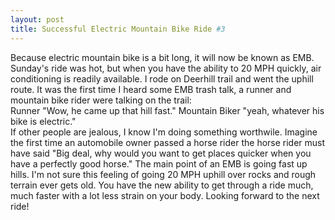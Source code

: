```yaml
---
layout: post
title: Successful Electric Mountain Bike Ride #3
---
```

Because electric mountain bike is a bit long, it will now be known as EMB.  Sunday's ride was hot, but when you have the ability to 20 MPH quickly, air
conditioning is readily available.  I rode on Deerhill trail and went the uphill route.  It was the first time I heard some EMB trash talk,
a runner and mountain bike rider were talking on the trail:
<br>
Runner "Wow, he came up that hill fast."
Mountain Biker "yeah, whatever his bike is electric."
<br>
If other people are jealous, I know I'm doing something worthwile.  Imagine the first time an automobile owner passed a horse rider
the horse rider must have said "Big deal, why would you want to get places quicker when you have a perfectly good horse."
The main point of an EMB is going fast up hills.  I'm not sure this feeling of going 20 MPH uphill over rocks and rough terrain
ever gets old.  You have the new ability to get through a ride much, much faster with a lot less strain on your body.  Looking forward
to the next ride!
